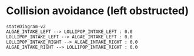 # Collision avoidance (left obstructed)

```mermaid
stateDiagram-v2
ALGAE_INTAKE_LEFT --> LOLLIPOP_INTAKE_LEFT : 0.0
LOLLIPOP_INTAKE_LEFT --> ALGAE_INTAKE_LEFT : 0.0
LOLLIPOP_INTAKE_RIGHT --> ALGAE_INTAKE_RIGHT : 0.0
ALGAE_INTAKE_RIGHT --> LOLLIPOP_INTAKE_RIGHT : 0.0
```
